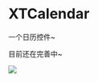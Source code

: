 # XTCalendar
一个日历控件~

目前还在完善中~

![](http://user.qzone.qq.com/584502494/photo/V13HyOoq3tdddC/batchid/1462523254752000)
